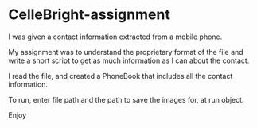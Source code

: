 # CelleBright-assignment
I was given a contact information extracted from a mobile phone.

My assignment was to understand the proprietary format of the file and write a short script to get as much information as I can about the contact.

I read the file, and created a PhoneBook that includes all the contact information.

To run, enter file path and the path to save the images for, at run object.

Enjoy
